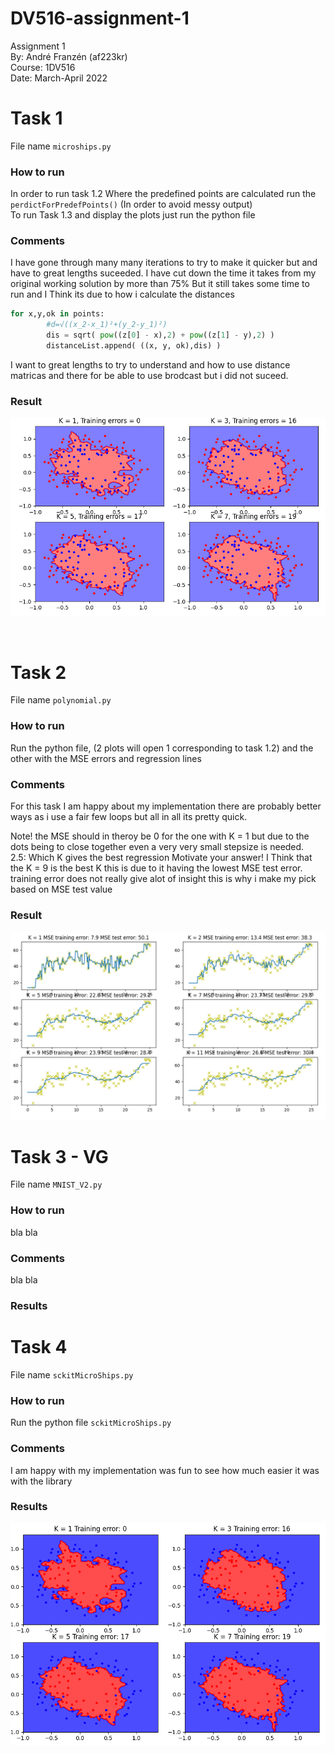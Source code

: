 
# DV516-assignment-1

Assignment 1 <br>
By: André Franzén (af223kr) <br>
Course: 1DV516 <br>
Date: March-April 2022


# Task 1
File name `microships.py`
### How to run
In order to run task 1.2 Where the predefined points are calculated run the `perdictForPredefPoints()` (In order to avoid messy output) <br>
To run Task 1.3 and display the plots just run the python file

### Comments
I have gone through many many iterations to try to make it quicker but and have to great lengths suceeded. I have cut down the time it takes from my original working solution by more than 75% But it still takes some time to run and I Think its due to how i calculate the distances

```python
for x,y,ok in points:
        #d=√((x_2-x_1)²+(y_2-y_1)²)
        dis = sqrt( pow((z[0] - x),2) + pow((z[1] - y),2) )
        distanceList.append( ((x, y, ok),dis) )
```
I want to great lengths to try to understand and how to use distance matricas and there for be able to use brodcast but i did not suceed.

### Result 
![img not found](Pictures/task1.png)

<br>

# Task 2
File name `polynomial.py`
### How to run
Run the python file, (2 plots will open 1 corresponding to task 1.2) and the other with the MSE errors and regression lines

### Comments
For this task I am happy about my implementation there are probably better ways as i use a fair few loops but all in all its pretty quick.

Note! the MSE should in theroy be 0 for the one with K = 1 but due to the dots being to close together even a very very small stepsize is needed.
<br>
2.5: Which K gives the best regression Motivate your answer! I Think that the K = 9 is the best K this is due to it having the lowest MSE test error. training error does not really give alot of insight this is why i make my pick based on MSE test value

### Result 
![img not found](Pictures/Task2.png)

# Task 3 - VG
File name ``MNIST_V2.py``
### How to run
bla bla
### Comments
bla bla
### Results

# Task 4
File name ``sckitMicroShips.py``
### How to run
Run the python file ``sckitMicroShips.py``
### Comments
I am happy with my implementation was fun to see how much easier it was with the library
### Results
![img not found](Pictures/Task4.png)
